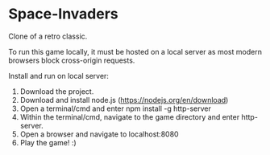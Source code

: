 # Space-Invaders
Clone of a retro classic.

To run this game locally, it must be hosted on a local server as most modern browsers block cross-origin requests.

Install and run on local server:
1) Download the project.
1) Download and install node.js (https://nodejs.org/en/download)
2) Open a terminal/cmd and enter npm install -g http-server
3) Within the terminal/cmd, navigate to the game directory and enter http-server.
4) Open a browser and navigate to localhost:8080
5) Play the game! :)